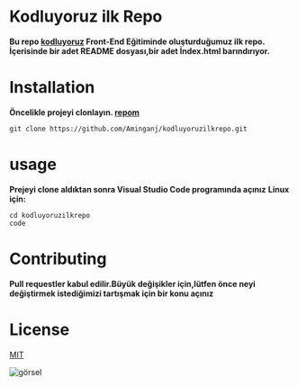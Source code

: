 # Kodluyoruz ilk Repo
**Bu repo [kodluyoruz](https://www.google.com.tr/?hl=tr) Front-End Eğitiminde oluşturduğumuz ilk repo. İçerisinde bir adet README dosyası,bir adet İndex.html barındırıyor.**
# Installation
**Öncelikle projeyi clonlayın. [repom](https://github.com/Aminganj/kodluyoruzilkrepo.git)**
```
git clone https://github.com/Aminganj/kodluyoruzilkrepo.git
```
# usage
**Prejeyi clone aldıktan sonra Visual Studio Code programında açınız**
**Linux için:**
```
cd kodluyoruzilkrepo
code 
```
# Contributing
**Pull requestler kabul edilir.Büyük değişikler için,lütfen önce neyi değiştirmek istediğimizi tartışmak için bir konu açınız**
# License
[MIT](https://www.google.com.tr/?hl=tr)

![görsel](https://cdn.pixabay.com/photo/2017/12/22/17/28/nature-3033979_960_720.jpg)



